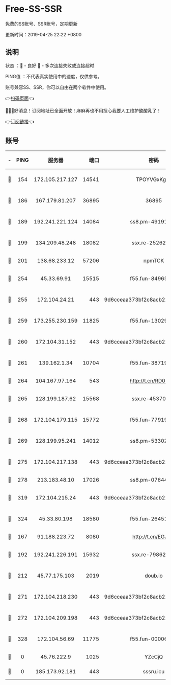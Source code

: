 # Free-SS-SSR

免费的SS账号、SSR账号，定期更新

更新时间：2019-04-25 22:22 +0800

## 说明

状态     ：🙂 - 良好 🙁 - 多次连接失败或连接超时

PING值   ：不代表真实使用中的速度，仅供参考。

账号兼容SS、SSR，你可以自由在两个软件中使用。

👉[扫码页面](https://liesauer.github.io/Free-SS-SSR/)👈

🎉🎉🎉好消息！订阅地址已全面开放！麻麻再也不用担心我要人工维护酸酸乳了！

👉[订阅链接](https://www.liesauer.net/yogurt/subscribe?ACCESS_TOKEN=DAYxR3mMaZAsaqUb)👈

## 账号

|-|PING|服务器|端口|密码|加密方式|区域|
|:----:|:----:|:-----:|-----:|:----:|:----:|:----:|
|🙂|154|172.105.217.127|14541|TPOYVGxKglpi|aes-256-cfb|JP|
|🙂|186|167.179.81.207|36895|36895|aes-256-cfb|JP|
|🙂|189|192.241.221.124|14084|ss8.pm-49191647|aes-256-cfb|US|
|🙂|199|134.209.48.248|18082|ssx.re-25262818|aes-256-cfb|US|
|🙂|201|138.68.233.12|57206|npmTCK|rc4-md5|US|
|🙂|254|45.33.69.91|15515|f55.fun-84965804|aes-256-cfb|US|
|🙂|255|172.104.24.21|443|9d6cceaa373bf2c8acb22e60b6a58be6|aes-256-cfb|US|
|🙂|259|173.255.230.159|11825|f55.fun-13029345|aes-256-cfb|US|
|🙂|260|172.104.31.152|443|9d6cceaa373bf2c8acb22e60b6a58be6|aes-256-cfb|US|
|🙂|261|139.162.1.34|10704|f55.fun-38719730|aes-256-cfb|SG|
|🙂|264|104.167.97.164|543|http://t.cn/RD0D7sx|rc4-md5|CA|
|🙂|265|128.199.187.62|15568|ssx.re-45370226|aes-256-cfb|SG|
|🙂|268|172.104.179.115|15772|f55.fun-77919425|aes-256-cfb|SG|
|🙂|269|128.199.95.241|14012|ss8.pm-53302333|aes-256-cfb|SG|
|🙂|275|172.104.217.138|443|9d6cceaa373bf2c8acb22e60b6a58be6|aes-256-cfb|US|
|🙂|278|213.183.48.10|17026|ss8.pm-07644658|rc4-md5|RU|
|🙂|319|172.104.215.24|443|9d6cceaa373bf2c8acb22e60b6a58be6|aes-256-cfb|US|
|🙂|324|45.33.80.198|18580|f55.fun-26451739|aes-256-cfb|US|
|🙂|167|91.188.223.72|8080|http://t.cn/EGJIyrl|rc4-md5|RU|
|🙂|192|192.241.226.191|15932|ssx.re-79862247|aes-256-cfb|US|
|🙂|212|45.77.175.103|2019|doub.io|aes-128-ctr|SG|
|🙂|271|172.104.218.230|443|9d6cceaa373bf2c8acb22e60b6a58be6|aes-256-cfb|US|
|🙁|272|172.104.209.198|443|9d6cceaa373bf2c8acb22e60b6a58be6|aes-256-cfb|US|
|🙁|328|172.104.56.69|11775|f55.fun-00006496|aes-256-cfb|SG|
|🙁|0|45.76.222.9|1025|YZcCjQ|rc4-md5|JP|
|🙁|0|185.173.92.181|443|sssru.icu|rc4-md5|RU|
